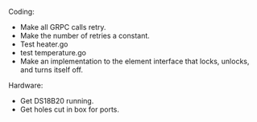 Coding:

* Make all GRPC calls retry.
* Make the number of retries a constant.
* Test heater.go
* test temperature.go
* Make an implementation to the element interface that locks, unlocks, and turns itself off.


Hardware:
* Get DS18B20 running.
* Get holes cut in box for ports.